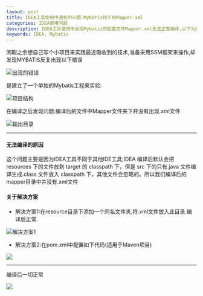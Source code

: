 ```yaml
---
layout: post
title: IDEA工具使用中遇到的问题-Mybatis找不到Mapper.xml
categories: IDEA使用问题
description: IDEA工具使用中发现Mybatis的配置文件Mapper.xml无法正常编译,以下为解决方案
keywords: IDEA, Mybatis
---
```

闲暇之余想自己写个小项目来实践最近吸收到的技术,准备采用SSM框架来操作,却发现MYBATIS反复出现以下错误

![出现的错误](https://i.imgur.com/eQ4VOHM.png)
 
是建立了一个单独的Mybatis工程来实验:

![项目结构](https://i.imgur.com/T5kUB7K.png)

在编译之后发现问题:编译后的文件中Mapper文件夹下并没有出现.xml文件

![输出目录](https://i.imgur.com/mPvvuJW.png)

----------

#### 无法编译的原因

这个问题主要是因为IDEA工具不同于其他IDE工具;IDEA 编译后默认会把 resources 下的文件放到 target 的 classpath 下，但是 src 下的只有.java 文件编译生成.class 文件放入 classpath 下，其他文件会忽略的。所以我们编译后的mapper目录中并没有.xml文件

#### 关于解决方案
- 解决方案1:在resource目录下添加一个同名文件夹,将.xml文件放入此目录.编译后正常.

 ![解决方案1](https://i.imgur.com/fyk2EQs.png)

- 解决方案2:在pom.xml中配置如下代码(适用于Maven项目)

![](https://i.imgur.com/ItSjudr.png)

----------
编译后一切正常

![](https://i.imgur.com/KtaJTj6.png)


